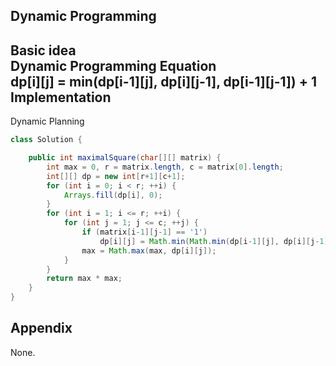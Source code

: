 **Dynamic Programming**  
---
**Basic idea**  
Dynamic Programming Equation  
dp[i][j] = min(dp[i-1][j], dp[i][j-1], dp[i-1][j-1]) + 1  
Implementation
---
Dynamic Planning
```java
class Solution {

    public int maximalSquare(char[][] matrix) {
        int max = 0, r = matrix.length, c = matrix[0].length;
        int[][] dp = new int[r+1][c+1];
        for (int i = 0; i < r; ++i) {
            Arrays.fill(dp[i], 0);
        }
        for (int i = 1; i <= r; ++i) {
            for (int j = 1; j <= c; ++j) {
                if (matrix[i-1][j-1] == '1')
                    dp[i][j] = Math.min(Math.min(dp[i-1][j], dp[i][j-1]), dp[i-1][j-1]) + 1;
                max = Math.max(max, dp[i][j]);
            }
        }
        return max * max;
    }
}
```
**Appendix**
---
None.